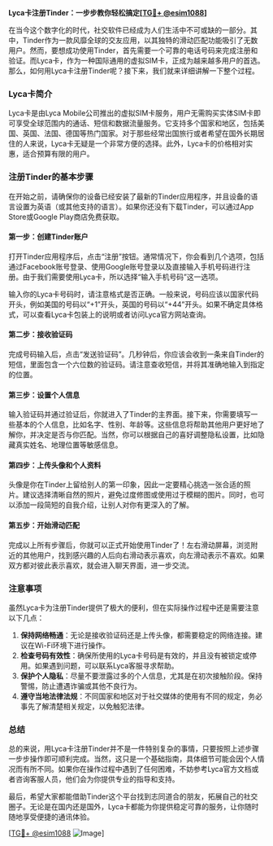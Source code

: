 **Lyca卡注册Tinder：一步步教你轻松搞定[[TG💪+ @esim1088](https://t.me/s/esim1088)]**

在当今这个数字化的时代，社交软件已经成为人们生活中不可或缺的一部分。其中，Tinder作为一款风靡全球的交友应用，以其独特的滑动匹配功能吸引了无数用户。然而，要想成功使用Tinder，首先需要一个可靠的电话号码来完成注册和验证。而Lyca卡，作为一种国际通用的虚拟SIM卡，正成为越来越多用户的首选。那么，如何用Lyca卡注册Tinder呢？接下来，我们就来详细讲解一下整个过程。

### Lyca卡简介

Lyca卡是由Lyca Mobile公司推出的虚拟SIM卡服务，用户无需购买实体SIM卡即可享受全球范围内的通话、短信和数据流量服务。它支持多个国家和地区，包括美国、英国、法国、德国等热门国家。对于那些经常出国旅行或者希望在国外长期居住的人来说，Lyca卡无疑是一个非常方便的选择。此外，Lyca卡的价格相对实惠，适合预算有限的用户。

### 注册Tinder的基本步骤

在开始之前，请确保你的设备已经安装了最新的Tinder应用程序，并且设备的语言设置为英语（或其他支持的语言）。如果你还没有下载Tinder，可以通过App Store或Google Play商店免费获取。

#### 第一步：创建Tinder账户

打开Tinder应用程序后，点击“注册”按钮。通常情况下，你会看到几个选项，包括通过Facebook账号登录、使用Google账号登录以及直接输入手机号码进行注册。由于我们需要使用Lyca卡，所以选择“输入手机号码”这一选项。

输入你的Lyca卡号码时，请注意格式是否正确。一般来说，号码应该以国家代码开头，例如美国的号码以“+1”开头，英国的号码以“+44”开头。如果不确定具体格式，可以查看Lyca卡包装上的说明或者访问Lyca官方网站查询。

#### 第二步：接收验证码

完成号码输入后，点击“发送验证码”。几秒钟后，你应该会收到一条来自Tinder的短信，里面包含一个六位数的验证码。请注意查收短信，并将其准确地输入到指定的位置。

#### 第三步：设置个人信息

输入验证码并通过验证后，你就进入了Tinder的主界面。接下来，你需要填写一些基本的个人信息，比如名字、性别、年龄等。这些信息将帮助其他用户更好地了解你，并决定是否与你匹配。当然，你可以根据自己的喜好调整隐私设置，比如隐藏真实姓名、地理位置等敏感信息。

#### 第四步：上传头像和个人资料

头像是你在Tinder上留给别人的第一印象，因此一定要精心挑选一张合适的照片。建议选择清晰自然的照片，避免过度修图或使用过于模糊的图片。同时，也可以添加一段简短的自我介绍，让别人对你有更深入的了解。

#### 第五步：开始滑动匹配

完成以上所有步骤后，你就可以正式开始使用Tinder了！左右滑动屏幕，浏览附近的其他用户，找到感兴趣的人后向右滑动表示喜欢，向左滑动表示不喜欢。如果双方都对彼此表示喜欢，就会进入聊天界面，进一步交流。

### 注意事项

虽然Lyca卡为注册Tinder提供了极大的便利，但在实际操作过程中还是需要注意以下几点：

1. **保持网络畅通**：无论是接收验证码还是上传头像，都需要稳定的网络连接。建议在Wi-Fi环境下进行操作。
2. **检查号码有效性**：确保所使用的Lyca卡号码是有效的，并且没有被锁定或停用。如果遇到问题，可以联系Lyca客服寻求帮助。
3. **保护个人隐私**：尽量不要泄露过多的个人信息，尤其是在初次接触阶段。保持警惕，防止遭遇诈骗或其他不良行为。
4. **遵守当地法律法规**：不同国家和地区对于社交媒体的使用有不同的规定，务必事先了解清楚相关规定，以免触犯法律。

### 总结

总的来说，用Lyca卡注册Tinder并不是一件特别复杂的事情，只要按照上述步骤一步步操作即可顺利完成。当然，这只是一个基础指南，具体细节可能会因个人情况而有所不同。如果你在操作过程中遇到了任何困难，不妨参考Lyca官方文档或者咨询客服人员，他们会为你提供专业的指导和支持。

最后，希望大家都能借助Tinder这个平台找到志同道合的朋友，拓展自己的社交圈子。无论是在国内还是国外，Lyca卡都能为你提供稳定可靠的服务，让你随时随地享受便捷的通讯体验。

[[TG💪+ @esim1088](https://t.me/s/esim1088) ![Image](https://i.postimg.cc/4NQfJmqS/Snipaste-2025-05-13-00-14-12.png)]